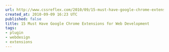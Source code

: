 ```yaml
---
url: http://www.cssreflex.com/2010/09/15-must-have-google-chrome-extensions-for-web-development.html
created_at: 2010-09-09 16:23 UTC
published: false
title: 15 Must Have Google Chrome Extensions for Web Development
tags:
- plugin
- webdesign
- extensions
---
```




